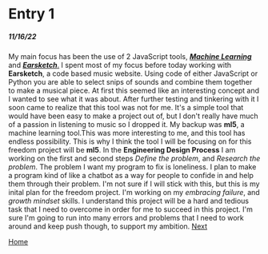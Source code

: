 # Entry 1
##### 11/16/22

My main focus has been the use of 2 JavaScript tools, <a href="https://ml5js.org/">_**Machine Learning**_</a> and <a href="https://earsketch.gatech.edu/earsketch2/">_**Earsketch**_.</a>
I spent most of my focus before today working with **Earsketch**, a code based music website. Using code of either JavaScript or Python you are able to select snips of sounds and combine them together to make a musical piece.
At first this seemed like an interesting concept and I wanted to see what it was about. After further testing and tinkering with it I soon came to realize that this tool was not for me.
It's a simple tool that would have been easy to make a project out of, but I don't really have much of a passion in listening to music so I dropped it. 
My backup was **ml5**, a machine learning tool.This was more interesting to me, and this tool has endless possibility. This is why I think the tool I will be focusing on for this freedom project will be **ml5**. 
In the **Engineering Design Process** I am working on the first and second steps *Define the problem*, and *Research the problem*. The problem I want my program to fix is loneliness. 
I plan to make a program kind of like a chatbot as a way for people to confide in and help them through their problem. I'm not sure if I will stick with this, but this is my inital plan for the freedom project. 
I'm working on my *embracing failure*, and *growth mindset* skills. I understand this project will be a hard and tedious task that I need to overcome in order for me to succeed in this project. 
I'm sure I'm going to run into many errors and problems that I need to work around and keep push though, to support my ambition.
[Next](entry02.md)

[Home](../README.md)
